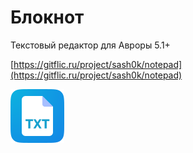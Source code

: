Блокнот
===================

Текстовый редактор для Авроры 5.1+

[https://gitflic.ru/project/sash0k/notepad](https://gitflic.ru/project/sash0k/notepad)

![picture](../assets/images/open-source/notepad.png)